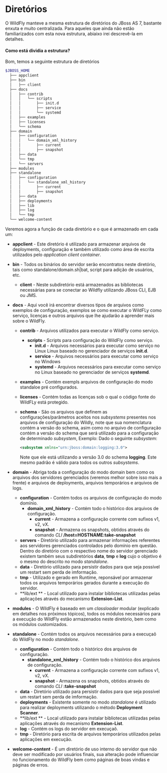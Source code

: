 # Diretórios

O WildFly manteve a mesma estrutura de diretórios do JBoss AS 7, bastante enxuta e muito centralizada. Para aqueles que ainda não estão familiarizados com esta nova estrutura, abiaixo irei descrevê-la em detalhes.

#### Como está dividia a estrutura?

Bom, temos a seguinte estrutura de diretórios

```sh
$JBOSS_HOME
  ├── appclient
  ├── bin
  │   ├── client
  ├── docs
  │   ├── contrib
  │   │   └── scripts
  │   │       ├── init.d
  │   │       ├── service
  │   │       └── systemd
  │   ├── examples
  │   ├── licenses
  │   └── schema
  ├── domain
  │   ├── configuration
  │   │   └── domain_xml_history
  │   │       ├── current
  │   │       ├── snapshot
  │   ├── data
  │   └── tmp
  │   └── servers
  ├── modules
  ├── standalone
  │   ├── configuration
  │   │   └── standalone_xml_history
  │   │       ├── current
  │   │       ├── snapshot
  │   ├── data
  │   ├── deployments
  │   ├── lib
  │   ├── log
  │   └── tmp
  └── welcome-content
```

Veremos agora a função de cada diretório e o que é armazenado em cada um:

* **appclient** - Este diretório é utilizado para armazenar arquivos de deployments, configuração e também utilizado como área de escrita utilizados pelo *application client container*.

* **bin** - Todos os binários do servidor serão encontratos neste diretório, tais como standalone/domain.sh|bat, script para adição de usuários, etc.
  * **client** - Neste subdiretório está armazenados as bibliotecas necessárias para se conectar ao Wildfly utilizando JBoss CLI, EJB ou JMS.

* **docs** - Aqui você irá encontrar diversos tipos de arquivos como exemplos de configuração, exemplos se como executar o WildFLy como serviço, licenças e outros arquivos que lhe ajudarão a aprender mais sobre o WildFly.
  * **contrib** - Arquivos utilizados para executar o WildFly como serviço.
    * **scripts** - Scripts para configuração do WildFly como serviço.
      * **init.d** - Arquivos necessários para executar como serviço no Linux Linux baseado no gerenciador de serviços **init.d**.
      * **service** - Arquivos necessários para executar como serviço no Windows
      * **systemd** - Arquivos necessários para executar como serviço no Linux baseado no gerenciador de serviços **systemd**.
  * **examples** - Contém exempls arquivos de configuração do modo standaloe pré configurados.
  * **licenses** - Contém todas as licenças sob o qual o código fonte do WildFLy está protegido.
  * **schema** - São os arquivos que definem as configurações/parâmetros aceitos nos *subsystems* presentes nos arquivos de configuração do Wildly, note que sua nomenclatura contém a versão do schema, asim como no arquivo de configuração contém a versão do schema que será utilizado para a configuração de determinado *subsystem*, Exemplo: Dado o seguinte *subsystem*: 
   
    ```xml
    <subsystem xmlns="urn:jboss:domain:logging:3.0">
    ```
    Note que ele está utilizando a versão 3.0 do schema **logging**. Este mesmo padrão é válido para todos os outros *subsystems*.
   
    
* **domain** - Abriga toda a configuração do modo domain bem como os arquivos dos servidores gerenciados (veremos melhor sobre isso mais a frente) e arquivos de deployments, arquivos temporários e arquivos de logs.
  * **configuration** - Contém todos os arquivos de configuração do modo domínio.
      * **domain_xml_history** - Contém todo o histórico dos arquivos de configuração.
        * **current** - Armazena a configuração corrente com sufixos v1, v2, vX.
        * **snapshot** - Armazena os snapshots, obtidos através do comando *CLI* **/host=HOSTNAME:take-snapshot**
  * **servers** - Diretório utilizado para armazenar informações referentes aos servidores gerenciados controlados pelo domínio em questão. Dentro do diretório com o respectivo nome do servidor gerenciado existem também seus subdiretórios **data**, **tmp** e **log** cujo o objetivo é o mesmo do descrito no modo *standalone*.
  * **data** - Diretório utilizado para persistir dados para que seja possível um restart sem perda de imformação.
  * **tmp** - Utilizado e gerado em Runtime, reponsável por armazenar todos os arquivos temporários gerados durante a execução do servidor.
  * **lib/ext ** - Local utilizado para instalar bibliotecas utilizadas pelas aplicações através do mecanismo **Extension-List**.

* **modules** - O WildFly é baseado em um *classloader* modular (explicado em detalhes nos próximos tópicos), todos os módulos necessários para a execução do WildFly estão armazenados neste diretório, bem como os módulos customizados.


* **standalone** - Contém todos os arquivos necessários para a execuçaõ do WildFly no modo *standalone*.
  * **configuration** - Contém todo o histórico dos arquivos de configuração.
    * **standalone_xml_history** - Contém todo o histórico dos arquivos de configuração.
      * **current** -  Armazena a configuração corrente com sufixos v1, v2, vX.
      * **snapshot** - Armazena os snapshots, obtidos através do comando *CLI* **:take-snapshot**
  * **data** -  Diretório utilizado para persistir dados para que seja possível um restart sem perda de imformação.
  * **deployments** - Existente somente no modo *standalone* é utilizado para realizar deployments utilizando o método **Deployment Scanner**.
  * **lib/ext ** - Local utilizado para instalar bibliotecas utilizadas pelas aplicações através do mecanismo **Extension-List**.
  * **log** - Contém os logs do servidor em execuçaõ.
  * **tmp** - Diretório para escrita de arquivos temporários utilizados pelas aplicações em execução.


* **welcome-content** - É um diretório de uso interno do servidor que não deve ser modificado por usuários finais, sua alteração pode influenciar no funcionamento do WildFly bem como páginas de boas vindas e páginas de erros.
